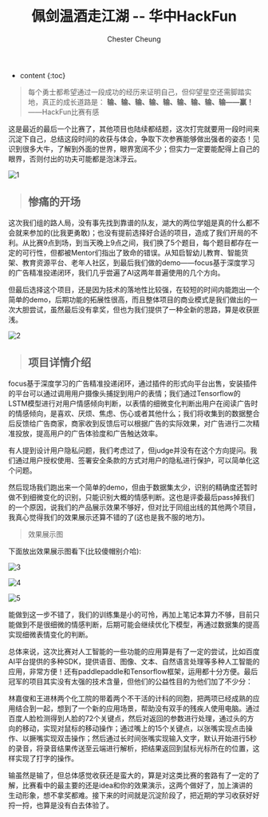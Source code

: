 ﻿---
layout: post
title:  "佩剑温酒走江湖 -- 华中HackFun"
categories: thinking
tags: Hackthon AI idea
author: Chester Cheung
---


* content
{:toc}

> 每个勇士都希望通过一段成功的经历来证明自己，但仰望星空还需脚踏实地，真正的成长道路是：
**输、输、输、输、输、输、输、输、输——赢！**
——HackFun比赛有感






这是最近的最后一个比赛了，其他项目也陆续都结题，这次打完就要用一段时间来沉淀下自己，总结这段时间的收获与体会，争取下次参赛能够做出强者的姿态！见识到很多大牛，了解到外面的世界，眼界宽阔不少；但实力一定要能配得上自己的眼界，否则付出的功夫可能都是泡沫浮云。

![1](https://img-blog.csdnimg.cn/20190528210547152.jpg?x-oss-process=image/watermark,type_ZmFuZ3poZW5naGVpdGk,shadow_10,text_aHR0cHM6Ly9ibG9nLmNzZG4ubmV0L3dlaXhpbl80NDM5MDE0NQ==,size_16,color_FFFFFF,t_70)

> ## 惨痛的开场


这次我们组的路人局，没有事先找到靠谱的队友，湖大的两位学姐是真的什么都不会就来参加的(比我更勇敢)；也没有提前选择好合适的项目，造成了我们开局的不利。从比赛9点到场，到当天晚上9点之间，我们换了5个题目，每个题目都存在一定的可行性，但都被Mentor们指出了致命的错误。从知启智幼儿教育、智能货架、教育资源平台、老年人社区，到最后我们做的demo——focus基于深度学习的广告精准投递闭环，我们几乎尝遍了AI这两年普遍使用的几个方向。



但最后选择这个项目，还是因为技术的落地性比较强，在较短的时间内能跑出一个简单的demo，后期功能的拓展性很高，而且整体项目的商业模式是我们做出的一次大胆尝试，虽然最后没有拿奖，但也为我们提供了一种全新的思路，算是收获匪浅。


![2](https://img-blog.csdnimg.cn/20190528205457899.png?x-oss-process=image/watermark,type_ZmFuZ3poZW5naGVpdGk,shadow_10,text_aHR0cHM6Ly9ibG9nLmNzZG4ubmV0L3dlaXhpbl80NDM5MDE0NQ==,size_16,color_FFFFFF,t_70)

> ## 项目详情介绍


focus基于深度学习的广告精准投递闭环，通过插件的形式向平台出售，安装插件的平台可以通过调用用户摄像头捕捉到用户的表情；我们通过Tensorflow的LSTM模型进行对用户情感倾向判断，以表情的细微变化判断出用户在阅读广告时的情感倾向，是喜欢、厌烦、焦虑、伤心或者其他什么；我们将收集到的数据整合后反馈给广告商家，商家收到反馈后可以根据广告的实际效果，对广告进行二次精准投放，提高用户的广告体验度和广告触达效率。



有人提到设计用户隐私问题，我们考虑过了，但judge并没有在这个方向提问。我们通过用户授权使用、签署安全条款的方式对用户的隐私进行保护，可以简单化这个问题。



然后现场我们跑出来一个简单的demo，但由于数据集太少，识别的精确度还暂时做不到细微变化的识别，只能识别大概的情感判断。这也是评委最后pass掉我们的一个原因，说我们的产品展示效果不够好，但对比于同组出线的其他两个项目，我真心觉得我们的效果展示还算不错的了(这也是我不服的地方)。



> 效果展示图


下面放出效果展示图看下(比较傻帽别介哈):

![3](https://img-blog.csdnimg.cn/20190528211117660.png?x-oss-process=image/watermark,type_ZmFuZ3poZW5naGVpdGk,shadow_10,text_aHR0cHM6Ly9ibG9nLmNzZG4ubmV0L3dlaXhpbl80NDM5MDE0NQ==,size_16,color_FFFFFF,t_70)

![4](https://img-blog.csdnimg.cn/20190528211127382.png?x-oss-process=image/watermark,type_ZmFuZ3poZW5naGVpdGk,shadow_10,text_aHR0cHM6Ly9ibG9nLmNzZG4ubmV0L3dlaXhpbl80NDM5MDE0NQ==,size_16,color_FFFFFF,t_70)

![5](https://img-blog.csdnimg.cn/20190528211139359.png?x-oss-process=image/watermark,type_ZmFuZ3poZW5naGVpdGk,shadow_10,text_aHR0cHM6Ly9ibG9nLmNzZG4ubmV0L3dlaXhpbl80NDM5MDE0NQ==,size_16,color_FFFFFF,t_70)

能做到这一步不错了，我们的训练集是小的可怜，再加上笔记本算力不够，目前只能做到不是很细微的情感判断，后期可能会继续优化下模型，再通过数据集的提高实现细微表情变化的判断。



总体来说，这次比赛对人工智能的一些功能的应用算是有了一定的尝试，比如百度AI平台提供的多种SDK，提供语音、图像、文本、自然语言处理等多种人工智能的应用，非常方便！还有paddlepaddle和Tensorflow框架，运用都十分方便。最后冠军的项目其实没有太强的技术含量，但他们的公益性目的为他们加了不少分：



林嘉俊和王进林两个化工院的带着两个不干活的计科的同胞，把两项已经成熟的应用结合到一起，想到了一个新的应用场景，帮助没有双手的残疾人使用电脑。通过百度人脸检测得到人脸的72个关键点，然后对返回的参数进行处理，通过头的方向的移动，实现对鼠标的移动操作；通过嘴上的15个关键点，以张嘴实现点击操作、以撅嘴实现双击操作；然后通过长时间张嘴实现输入文字，默认开始进行5秒的录音，将录音结果传送至云端进行解析，把结果返回到鼠标光标所在的位置，这样实现了打字的操作。



输虽然是输了，但总体感觉收获还是蛮大的，算是对这类比赛的套路有了一定的了解，比赛看中的最主要的还是idea和你的效果演示，这两个做好了，加上演讲的生动形象，想不拿奖都难。接下来的时间就是沉淀阶段了，把近期的学习收获好好捋一捋，也算是没有白去体验了。